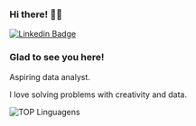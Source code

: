### Hi there! 👋🏻

[![Linkedin Badge](https://img.shields.io/badge/-LinkedIn-0e76a8?style=flat-square&logo=Linkedin&logoColor=white)](https://www.linkedin.com/in/joaosuhett/)


### Glad to see you here!

Aspiring data analyst. 

I love solving problems with creativity and data.


![TOP Linguagens](https://github-readme-stats.vercel.app/api/top-langs/?username=carvalhojm&layout=compact&theme=dracula&hide=jupyter)